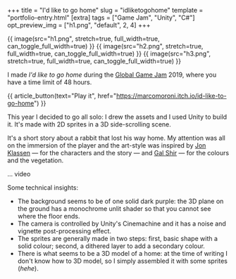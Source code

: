 +++
title = "I'd like to go home"
slug = "idliketogohome"
template = "portfolio-entry.html"
[extra]
tags = ["Game Jam", "Unity", "C#"]
opt_preview_img = ["h1.png", "default", 2, 4]
+++

{{ image(src="h1.png", stretch=true, full_width=true, can_toggle_full_width=true) }}
{{ image(src="h2.png", stretch=true, full_width=true, can_toggle_full_width=true) }}
{{ image(src="h3.png", stretch=true, full_width=true, can_toggle_full_width=true) }}

I made *I'd like to go home* during the [Global Game Jam](https://globalgamejam.org/) 2019, where you have a time limit of 48 hours.

{{ article_button(text="Play it", href="https://marcomoroni.itch.io/id-like-to-go-home") }}

This year I decided to go all solo: I drew the assets and I used Unity to build it. It's made with 2D sprites in a 3D side-scrolling scene.

It's a short story about a rabbit that lost his way home. My attention was all on the immersion of the player and the art-style was inspired by [Jon Klassen](http://jonklassen.tumblr.com/) — for the characters and the story — and [Gal Shir](https://galshir.com/) — for the colours and the vegetation.

... video

Some technical insights:
* The background seems to be of one solid dark purple: the 3D plane on the ground has a monochrome unlit shader so that you cannot see where the floor ends.
* The camera is controlled by Unity's Cinemachine and it has a noise and vignette post-processing effect.
* The sprites are generally made in two steps: first, basic shape with a solid colour; second, a dithered layer to add a secondary colour.
* There is what seems to be a 3D model of a home: at the time of writing I don't know how to 3D model, so I simply assembled it with some sprites (*hehe*).